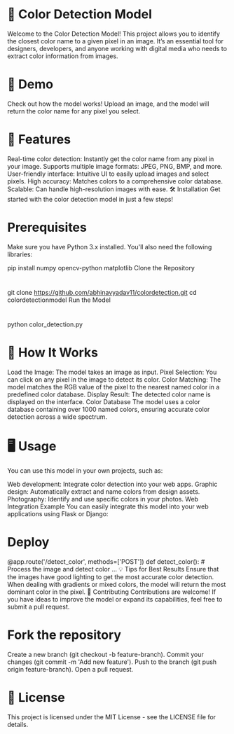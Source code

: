 # 🎨 Color Detection Model
Welcome to the Color Detection Model! This project allows you to identify the closest color name to a given pixel in an image. It’s an essential tool for designers, developers, and anyone working with digital media who needs to extract color information from images.

# 📸 Demo
Check out how the model works! Upload an image, and the model will return the color name for any pixel you select.



# 🚀 Features
Real-time color detection: Instantly get the color name from any pixel in your image.
Supports multiple image formats: JPEG, PNG, BMP, and more.
User-friendly interface: Intuitive UI to easily upload images and select pixels.
High accuracy: Matches colors to a comprehensive color database.
Scalable: Can handle high-resolution images with ease.
🛠️ Installation
Get started with the color detection model in just a few steps!

# Prerequisites
Make sure you have Python 3.x installed. You'll also need the following libraries:


pip install numpy opencv-python matplotlib
Clone the Repository
#
git clone https://github.com/abhinavyadav11/colordetection.git
cd colordetectionmodel
Run the Model
#
python color_detection.py
#
# 📝 How It Works
Load the Image: The model takes an image as input.
Pixel Selection: You can click on any pixel in the image to detect its color.
Color Matching: The model matches the RGB value of the pixel to the nearest named color in a predefined color database.
Display Result: The detected color name is displayed on the interface.
Color Database
The model uses a color database containing over 1000 named colors, ensuring accurate color detection across a wide spectrum.


# 🖥️ Usage
You can use this model in your own projects, such as:

Web development: Integrate color detection into your web apps.
Graphic design: Automatically extract and name colors from design assets.
Photography: Identify and use specific colors in your photos.
Web Integration Example
You can easily integrate this model into your web applications using Flask or Django:

# Deploy
@app.route('/detect_color', methods=['POST'])
def detect_color():
    # Process the image and detect color
    ...
💡 Tips for Best Results
Ensure that the images have good lighting to get the most accurate color detection.
When dealing with gradients or mixed colors, the model will return the most dominant color in the pixel.
🌟 Contributing
Contributions are welcome! If you have ideas to improve the model or expand its capabilities, feel free to submit a pull request.

# Fork the repository
Create a new branch (git checkout -b feature-branch).
Commit your changes (git commit -m 'Add new feature').
Push to the branch (git push origin feature-branch).
Open a pull request.
# 📝 License
This project is licensed under the MIT License - see the LICENSE file for details.